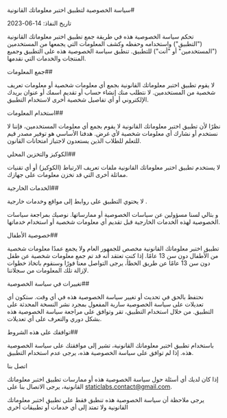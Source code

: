سياسة الخصوصية لتطبيق اختبر معلوماتك القانونية#

تاريخ النفاذ: 14-06-2023

تحكم سياسة الخصوصية هذه في طريقة جمع تطبيق اختبر معلوماتك القانونية ("التطبيق") واستخدامه وحفظه وكشف المعلومات التي يجمعها من المستخدمين ("المستخدمين" أو "أنت") للتطبيق. تنطبق سياسة الخصوصية هذه على التطبيق وجميع المنتجات والخدمات التي نقدمها.

جمع المعلومات## 

لا يقوم تطبيق اختبر معلوماتك القانونية بجمع أي معلومات شخصية أو معلومات تعريف شخصية من المستخدمين. لا نتطلب منك إنشاء حساب أو تقديم اسمك أو عنوان بريدك الإلكتروني أو أي تفاصيل شخصية أخرى لاستخدام التطبيق.

استخدام المعلومات## 

نظرًا لأن تطبيق اختبر معلوماتك القانونية لا يقوم بجمع أي معلومات المستخدمين، فإننا لا نستخدم أو نشارك أي معلومات شخصية لأي غرض. هدفنا الأساسي هو توفير مصدر قيم للتعلم للطلاب الذين يستعدون لاجتياز امتحانات القانون.

الكوكيز والتخزين المحلي## 

لا يستخدم تطبيق اختبر معلوماتك القانونية ملفات تعريف الارتباط (الكوكيز) أو أي تقنيات مماثلة أخرى التي قد تخزن معلومات على جهازك.

الخدمات الخارجية## 

لا يحتوي التطبيق على روابط إلى مواقع وخدمات خارجية .

و بتالي لسنا مسؤولين عن سياسات الخصوصية أو ممارساتها. نوصيك بمراجعة سياسات الخصوصية لهذه الخدمات الخارجية قبل تقديم أي معلومات شخصية أو استخدام خدماتها.

خصوصية الأطفال## 

تطبيق اختبر معلوماتك القانونية مخصص للجمهور العام ولا يجمع عمدًا معلومات شخصية من الأطفال دون سن 13 عامًا. إذا كنت تعتقد أنه قد تم جمع معلومات شخصية عن طفل دون سن 13 عامًا عن طريق الخطأ، يرجى التواصل معنا فورًا وسنقوم باتخاذ خطوات لإزالة تلك المعلومات من سجلاتنا.

تغييرات في سياسة الخصوصية## 

نحتفظ بالحق في تحديث أو تغيير سياسة الخصوصية هذه في أي وقت. ستكون أي تعديلات على سياسة الخصوصية سارية المفعول بمجرد نشر النسخة المحدثة على التطبيق. من خلال استخدام التطبيق، تقر وتوافق على مراجعة سياسة الخصوصية هذه بشكل دوري والتعرف على أي تعديلات.

توافقك على هذه الشروط## 

باستخدام تطبيق اختبر معلوماتك القانونية، تشير إلى موافقتك على سياسة الخصوصية هذه. إذا لم توافق على سياسة الخصوصية هذه، يرجى عدم استخدام التطبيق.

اتصل بنا

إذا كان لديك أي أسئلة حول سياسة الخصوصية هذه أو ممارسات تطبيق اختبر معلوماتك القانونية، يرجى الاتصال بنا على staticlabs.contact@gmail.com.

يرجى ملاحظة أن سياسة الخصوصية هذه تنطبق فقط على تطبيق اختبر معلوماتك القانونية ولا تمتد إلى أي خدمات أو تطبيقات أخرى
